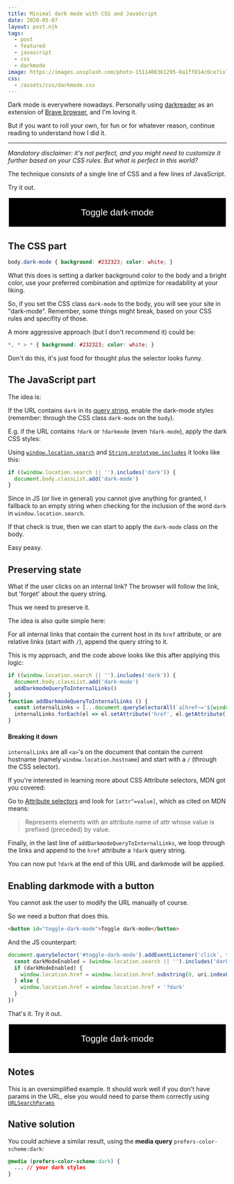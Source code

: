 ```yaml
---
title: Minimal dark mode with CSS and JavaScript
date: 2020-05-07
layout: post.njk
tags:
  - post
  - featured
  - javascript
  - css
  - darkmode
image: https://images.unsplash.com/photo-1511406361295-0a1ff814c0ce?ixlib=rb-1.2.1&ixid=eyJhcHBfaWQiOjEyMDd9&auto=format&fit=crop&w=600&q=80
css:
  - /assets/css/darkmode.css
---
```


Dark mode is everywhere nowadays. Personally using [darkreader](https://darkreader.org/) as an extension of [Brave browser](https://brave.com/chr311), and I'm loving it.

But if you want to roll your own, for fun or for whatever reason, continue reading to understand how I did it.

---

*Mandatory disclaimer: it's not perfect, and you might need to customize it further based on your CSS rules. But what is perfect in this world?*

The technique consists of a single line of CSS and a few lines of JavaScript.

Try it out.

<button style="display: block;width: 100%;padding: 1em;font-size: 1.5em;outline: none;background: black;color: white;border: 2px solid white;" class="toggle-dark-mode">Toggle dark-mode</button>

## The CSS part

```css
body.dark-mode { background: #232323; color: white; }
```

What this does is setting a darker background color to the body and a bright color, use your preferred combination and optimize for readability at your liking.

So, if you set the CSS class `dark-mode` to the body, you will see your site in "dark-mode".
Remember, some things might break, based on your CSS rules and specifity of those.

A more aggressive approach (but I don't recommend it) could be:

```css
*, * > * { background: #232323; color: white; }
```
Don't do this, it's just food for thought plus the selector looks funny.

## The JavaScript part

The idea is:

If the URL contains `dark` in its [query string](https://developer.mozilla.org/en-US/docs/Web/API/Location/search), enable the dark-mode styles (remember: through the CSS class `dark-mode` on the `body`).

E.g. if the URL contains `?dark` or `?darkmode` (even `?dark-mode`), apply the dark CSS styles:

Using [`window.location.search`](https://developer.mozilla.org/en-US/docs/Web/API/Location/search) and [`String.prototype.includes`](https://developer.mozilla.org/en-US/docs/Web/JavaScript/Reference/Global_Objects/String/includes) it looks like this:

```js
if ((window.location.search || '').includes('dark')) {
  document.body.classList.add('dark-mode')
}
```
Since in JS (or live in general) you cannot give anything for granted, I fallback to an empty string when checking for the inclusion of the word `dark` in `window.location.search`.

If that check is true, then we can start to apply the `dark-mode` class on the body.

Easy peasy.

## Preserving state

What if the user clicks on an internal link? The browser will follow the link, but 'forget' about the query string.

Thus we need to preserve it.

The idea is also quite simple here:

For all internal links that contain the current host in its `href` attribute, or are relative links (start with `/`), append the query string to it.

This is my approach, and the code above looks like this after applying this logic:

```js
if ((window.location.search || '').includes('dark')) {
  document.body.classList.add('dark-mode')
  addDarkmodeQueryToInternalLinks()
}
function addDarkmodeQueryToInternalLinks () {
  const internalLinks = [...document.querySelectorAll(`a[href~='${window.location.hostname}'], a[href^='/']`)]
  internalLinks.forEach(el => el.setAttribute('href', el.getAttribute('href') + '?dark'))
}
```

#### Breaking it down

`internalLinks` are all `<a>`'s on the document that contain the current hostname (namely `window.location.hostname`) and start with a `/` (through the CSS selector).

If you're interested in learning more about CSS Attribute selectors, MDN got you covered:

Go to [Attribute selectors](https://developer.mozilla.org/en-US/docs/Web/CSS/Attribute_selectors) and look for `[attr^=value]`, which as cited on MDN means:

> Represents elements with an attribute name of attr whose value is prefixed (preceded) by value.

Finally, in the last line of `addDarkmodeQueryToInternalLinks`, we loop through the links and append to the `href` attribute a `?dark` query string.

You can now put `?dark` at the end of this URL and darkmode will be applied.

## Enabling darkmode with a button

You cannot ask the user to modify the URL manually of course.

So we need a button that does this.

```html
<button id="toggle-dark-mode">Toggle dark-mode</button>
```

And the JS counterpart:

```js
document.querySelector('#toggle-dark-mode').addEventListener('click', function (event) {
  const darkModeEnabled = (window.location.search || '').includes('dark')
  if (darkModeEnabled) {
    window.location.href = window.location.href.substring(0, uri.indexOf('?'))
  } else {
    window.location.href = window.location.href + '?dark'
  }
})
```

That's it. Try it out.

<button style="display: block;width: 100%;padding: 1em;font-size: 1.5em;outline: none;background: black;color: white;border: 2px solid white;" class="toggle-dark-mode">Toggle dark-mode</button>
<script type="text/javascript">
[...document.querySelectorAll('.toggle-dark-mode')].forEach(el => el.addEventListener('click', function (event) {
  const darkModeEnabled = (window.location.search || '').includes('dark')
  console.log(darkModeEnabled)
  if (darkModeEnabled) {
    window.location.href = window.location.href.substring(0, window.location.href.indexOf('?'))
  } else {
    window.location.href = window.location.href + '?dark'
  }
}))
</script>
<style>
body.dark-mode { background: #232323 !important; color: white !important; }
body.dark-mode > header { background: #232323 !important; color: white !important; }
body.dark-mode .cta { background-color: #656565 !important; }
body.dark-mode .alert { background-color: #353535 !important; }
</style>

## Notes

This is an oversimplified example. It should work well if you don't have params in the URL, else you would need to parse them correctly using [`URLSearchParams`](https://developer.mozilla.org/en-US/docs/Web/API/URLSearchParams)

## Native solution

You could achieve a similar result, using the **media query** `prefers-color-scheme:dark`:

```css
@media (prefers-color-scheme:dark) {
  ... // your dark styles
}
```
